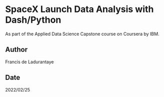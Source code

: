 # SpaceX Launch Data Analysis with Dash/Python

As part of the Applied Data Science Capstone course on Coursera by IBM.

## Author
Francis de Ladurantaye

## Date
2022/02/25
